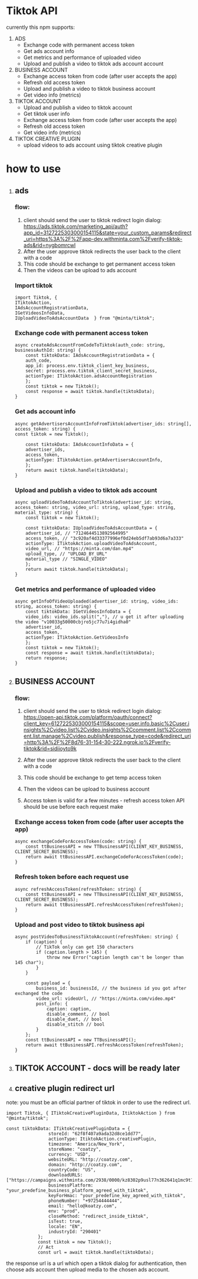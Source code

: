 # Tiktok API
currently this npm supports:
1. ADS
    * Exchange code with  permanent access token
    * Get ads account info
    * Get metrics and performance of uploaded video
    * Upload and publish a video to tiktok ads account account
2. BUSINESS ACCOUNT
    * Exchange access token from code (after user accepts the app)
    * Refresh old access token 
    * Upload and publish a video to tiktok business account
    * Get video info (metrics)
3. TIKTOK ACCOUNT
    * Upload and publish a video to tiktok account
    * Get tiktok user info
    * Exchange access token from code (after user accepts the app)
    * Refresh old access token
    * Get video info (metrics)
4. TIKTOK CREATIVE PLUGIN
    * upload videos to ads account using tiktok creative plugin

# how to use 
1. ## ads
    ### flow:
    1. client should send the user to tiktok redirect login dialog:
    https://ads.tiktok.com/marketing_api/auth?app_id=3127225303000154115&state=your_custom_params&redirect_uri=https%3A%2F%2Fapp-dev.withminta.com%2Fverify-tiktok-ads&rid=nygbomrcwl 
    2. After the user approve tiktok redirects the user back to the client with a code
    3. This code should be exchange to get permanent access token 
    4. Then the videos can be  upload to ads account

    ###  Import  tiktok
    ```
    import Tiktok, {
    ITiktokAction,
    IAdsAccountRegistrationData,
    IGetVideosInfoData,
    IUploadVideoToAdsAccountData  } from "@minta/tiktok";
    ```
    ### Exchange code with  permanent access token
    ```
    async createAdsAccountFromCodeToTiktok(auth_code: string, businessAuthId: string) {
        const tiktokData: IAdsAccountRegistrationData = {
        auth_code,
        app_id: process.env.tiktok_client_key_business,
        secret: process.env.tiktok_client_secret_business,
        actionType: ITiktokAction.adsAccountRegistration
        };
        const tiktok = new Tiktok();
        const response = await tiktok.handle(tiktokData);
    }
    ```
    ### Get ads account info
    ```
    async getAdvertisersAccountInfoFromTiktok(advertiser_ids: string[], access_token: string) {
    const tiktok = new Tiktok();

        const tiktokData: IAdsAccountInfoData = {
        advertiser_ids,
        access_token,
        actionType: ITiktokAction.getAdvertisersAccountInfo,
        };
        return await tiktok.handle(tiktokData);
    }
    ```
    ### Upload and publish a video to tiktok ads account
    ```
    async uploadVideoToAdsAccountToTiktok(advertiser_id: string, access_token: string, video_url: string, upload_type: string, material_type: string) {
        const tiktok = new Tiktok();

        const tiktokData: IUploadVideoToAdsAccountData = {
        advertiser_id, // "7124644513892564995"
        access_token, // "3c920af4d33377996ef0d24eb5df7ab93d6a7a333"
        actionType: ITiktokAction.uploadVideoToAdsAccount,
        video_url, // "https://minta.com/dan.mp4" 
        upload_type, // "UPLOAD_BY_URL"
        material_type // "SINGLE_VIDEO"
        };
        return await tiktok.handle(tiktokData);
    }
    ```
    ### Get metrics and performance of uploaded video
    ```
    async getInfoOfVideoUploaded(advertiser_id: string, video_ids: string, access_token: string) {
        const tiktokData: IGetVideosInfoData = {
        video_ids: video_ids.split(","), // u get it after uploading the video "v10033g50000cbjro5jc77u7i4gidha0"
        advertiser_id,
        access_token,
        actionType: ITiktokAction.GetVideosInfo
        };
        const tiktok = new Tiktok();
        const response = await tiktok.handle(tiktokData);
        return response;
    }
    ```
2. ## BUSINESS ACCOUNT
    ### flow:
    1. client should send the user to tiktok redirect login dialog: https://open-api.tiktok.com/platform/oauth/connect?client_key=6127225303000154115&scope=user.info.basic%2Cuser.insights%2Cvideo.list%2Cvideo.insights%2Ccomment.list%2Ccomment.list.manage%2Cvideo.publish&response_type=code&redirect_uri=http%3A%2F%2F8d76-31-154-30-222.ngrok.io%2Fverify-tiktok&rid=sidiioyto9k

    2. After the user approve tiktok redirects the user back to the client with a code
    3. This code should be exchange to get temp access token 
    4. Then the videos can be upload to business account
    5. Access token is valid for a few  minutes - refresh access token API should be use before each request make
    
    ### Exchange access token from code (after user accepts the app)
    ```
    async exchangeCodeForAccessToken(code: string) {
        const ttBusinessAPI = new TTBusinessAPI(CLIENT_KEY_BUSINESS, CLIENT_SECRET_BUSINESS);
        return await ttBusinessAPI.exchangeCodeForAccessToken(code);
    }
    ```
    ### Refresh token before each request use
    ```
    async refreshAccessToken(refreshToken: string) {
        const ttBusinessAPI = new TTBusinessAPI(CLIENT_KEY_BUSINESS, CLIENT_SECRET_BUSINESS);
        return await ttBusinessAPI.refreshAccessToken(refreshToken);
    }
    ```
    ### Upload and post video to tiktok business api
    ```
    async postVideoToBusinessTiktokAccount(refreshToken: string) {
        if (caption) {
            // TikTok only can get 150 characters
            if (caption.length > 145) {
                throw new Error("caption length can't be longer than 145 char");
            }
        }

        const payload = {
            business_id: businessId, // the business id you got after exchanged the code 
            video_url: videoUrl, // "https://minta.com/video.mp4"
            post_info: {
                caption: caption,
                disable_comment, // bool
                disable_duet, // bool
                disable_stitch // bool
            }
        };
        const ttBusinessAPI = new TTBusinessAPI();
        return await ttBusinessAPI.refreshAccessToken(refreshToken);
    }
    ```
3. ## TIKTOK  ACCOUNT - docs will be ready later

4. ## creative plugin redirect url
note: you must be an official partner of tiktok in order to use the redirect url.

```
import Tiktok, { ITiktokCreativePluginData, ItiktokAction } from "@minta/tiktok";

const tiktokData: ITiktokCreativePluginData = {
                storeId: "62f8f407a9ada32d8ce1dd77",
                actionType: ItiktokAction.creativePlugin,
                timezone: "America/New_York",
                storeName: "coatzy",
                currency: "USD",
                websiteURL: "http://coatzy.com",
                domain: "http://coatzy.com",
                countryCode: "US",
                downloadURLS: ["https://campaigns.withminta.com/2938/0000/kz8302p9usl77n362641q1mc9t1l73g821g3j2.mp4"],
                businessPlatform: "your_predefine_business_platform_agreed_with_tiktok",
                keyForHmac: "your_predefine_key_agreed_with_tiktok",
                phoneNumber: "+97254444444",
                email: "hello@koatzy.com",
                env: "prod",
                closeMethod: "redirect_inside_tiktok",
                isTest: true,
                locale: "EN",
                industryId: "290401"
            };
            const tiktok = new Tiktok();
            // Act
            const url = await tiktok.handle(tiktokData);
```
the response url is a url which open a tiktok dialog for authentication, then choose ads account then upload media to the chosen ads account.